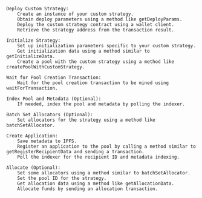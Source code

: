     Deploy Custom Strategy:
        Create an instance of your custom strategy.
        Obtain deploy parameters using a method like getDeployParams.
        Deploy the custom strategy contract using a wallet client.
        Retrieve the strategy address from the transaction result.

    Initialize Strategy:
        Set up initialization parameters specific to your custom strategy.
        Get initialization data using a method similar to getInitializeData.
        Create a pool with the custom strategy using a method like createPoolWithCustomStrategy.

    Wait for Pool Creation Transaction:
        Wait for the pool creation transaction to be mined using waitForTransaction.

    Index Pool and Metadata (Optional):
        If needed, index the pool and metadata by polling the indexer.

    Batch Set Allocators (Optional):
        Set allocators for the strategy using a method like batchSetAllocator.

    Create Application:
        Save metadata to IPFS.
        Register an application to the pool by calling a method similar to getRegisterRecipientData and sending a transaction.
        Poll the indexer for the recipient ID and metadata indexing.

    Allocate (Optional):
        Set some allocators using a method similar to batchSetAllocator.
        Set the pool ID for the strategy.
        Get allocation data using a method like getAllocationData.
        Allocate funds by sending an allocation transaction.